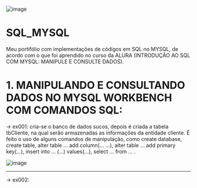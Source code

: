 ![image](https://user-images.githubusercontent.com/50182271/127007611-9c1c9766-5ba5-4099-8fff-b310763e1b31.png)


# SQL_MYSQL
Meu portifólio com implementações de códigos em SQL no MYSQL, de acordo com o que foi aprendido no curso da ALURA (INTRODUÇÃO AO SQL COM MYSQL: MANIPULE E CONSULTE DADOS).

# 1. MANIPULANDO E CONSULTANDO DADOS NO MYSQL WORKBENCH COM COMANDOS SQL:

-> ex001: cria-se o banco de dados sucos, depois é criada a tabela tbCliente, na qual serão armazenadas as informações da entidade cliente. É feito o uso de alguns comandos de manipulação, como create database, create table, alter table ... add column(... ...), alter table ... add primary key(...), insert into ... (...) values(...), select ... from ... . 

![image](https://user-images.githubusercontent.com/50182271/127037041-a6021fac-1c70-4351-9f95-f467acffb181.png)

-----------------------------------------------------------------------------------------------------------------------------------------------------------------------------------

-> ex002: 
